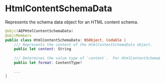 # HtmlContentSchemaData

Represents the schema data object for an HTML content schema.

```swift
@objc(AEPHtmlContentSchemaData)
@objcMembers
public class HtmlContentSchemaData: NSObject, Codable {
    /// Represents the content of the HtmlContentSchemaData object.
    public let content: String
    
    /// Determines the value type of `content`.  For HtmlContentSchemaData objects, this value is always `.textHtml`.
    public let format: ContentType?

    ...
}
```
